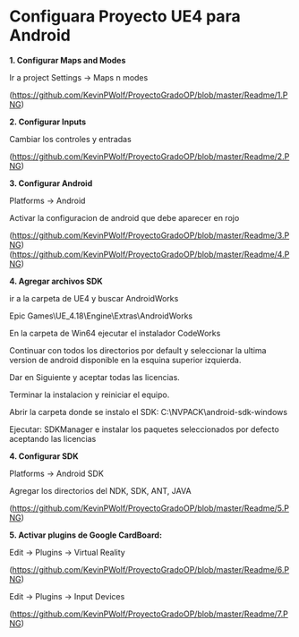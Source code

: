 
# Configuara Proyecto UE4 para Android

**1. Configurar Maps and Modes**

  Ir a project Settings -> Maps n modes
  
  (https://github.com/KevinPWolf/ProyectoGradoOP/blob/master/Readme/1.PNG)
  
**2. Configurar Inputs**

  Cambiar los controles y entradas
  
  (https://github.com/KevinPWolf/ProyectoGradoOP/blob/master/Readme/2.PNG)
  
**3. Configurar Android**

  Platforms -> Android
  
  Activar la configuracion de android que debe aparecer en rojo
  
  (https://github.com/KevinPWolf/ProyectoGradoOP/blob/master/Readme/3.PNG)
  (https://github.com/KevinPWolf/ProyectoGradoOP/blob/master/Readme/4.PNG)
  
**4. Agregar archivos SDK**

  ir a la carpeta de UE4 y buscar AndroidWorks
  
  Epic Games\UE_4.18\Engine\Extras\AndroidWorks
  
  En la carpeta de Win64 ejecutar el instalador CodeWorks
  
  Continuar con todos los directorios por default y seleccionar la ultima version de android disponible en la esquina superior izquierda.
  
  Dar en Siguiente y aceptar todas las licencias.
  
  Terminar la instalacion y reiniciar el equipo.
  
  Abrir la carpeta donde se instalo el SDK: C:\NVPACK\android-sdk-windows
  
  Ejecutar: SDKManager e instalar los paquetes seleccionados por defecto aceptando las licencias
  
**4. Configurar SDK**

  Platforms -> Android SDK
  
  Agregar los directorios del NDK, SDK, ANT, JAVA
  
  (https://github.com/KevinPWolf/ProyectoGradoOP/blob/master/Readme/5.PNG)
  
**5. Activar plugins de Google CardBoard:**

  Edit -> Plugins -> Virtual Reality
  
  (https://github.com/KevinPWolf/ProyectoGradoOP/blob/master/Readme/6.PNG)
  
  Edit -> Plugins -> Input Devices
  
  (https://github.com/KevinPWolf/ProyectoGradoOP/blob/master/Readme/7.PNG)
  
